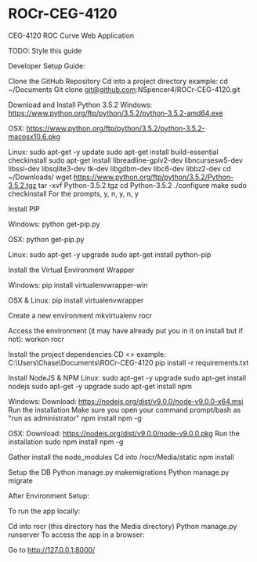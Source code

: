 # ROCr-CEG-4120
CEG-4120 ROC Curve Web Application

TODO: Style this guide

Developer Setup Guide:

Clone the GitHub Repository
Cd into a project directory example: cd ~/Documents
Git clone git@github.com:NSpencer4/ROCr-CEG-4120.git

Download and Install Python 3.5.2
Windows: 
https://www.python.org/ftp/python/3.5.2/python-3.5.2-amd64.exe

OSX: 
https://www.python.org/ftp/python/3.5.2/python-3.5.2-macosx10.6.pkg

Linux: 
sudo apt-get -y update
sudo apt-get install build-essential checkinstall
sudo apt-get install libreadline-gplv2-dev libncursesw5-dev libssl-dev libsqlite3-dev tk-dev libgdbm-dev libc6-dev libbz2-dev
cd ~/Downloads/
wget https://www.python.org/ftp/python/3.5.2/Python-3.5.2.tgz
tar -xvf Python-3.5.2.tgz
cd Python-3.5.2
./configure
make
sudo checkinstall
For the prompts, y, n, y, n, y

Install PIP

Windows:
python get-pip.py

OSX:
python get-pip.py

Linux:
sudo apt-get -y upgrade
sudo apt-get install python-pip

Install the Virtual Environment Wrapper

Windows:
pip install virtualenvwrapper-win

OSX & Linux:
pip install virtualenvwrapper

Create a new environment
mkvirtualenv rocr

Access the environment (it may have already put you in it on install but if not):
workon rocr

Install the project dependencies
CD <<project root>> example: C:\Users\Chase\Documents\ROCr-CEG-4120
pip install -r requirements.txt

Install NodeJS & NPM
Linux:
sudo apt-get -y upgrade
sudo apt-get install nodejs
sudo apt-get -y upgrade
sudo apt-get install npm

Windows:
Download: https://nodejs.org/dist/v9.0.0/node-v9.0.0-x64.msi
Run the installation
Make sure you open your command prompt/bash as "run as administrator"
npm install npm -g

OSX:
Download: https://nodejs.org/dist/v9.0.0/node-v9.0.0.pkg
Run the installation
sudo npm install npm -g

Gather install the node_modules
Cd into /rocr/Media/static
npm install

Setup the DB
Python manage.py makemigrations
Python manage.py migrate

After Environment Setup:

To run the app locally:

Cd into rocr (this directory has the Media directory)
Python manage.py runserver
To access the app in a browser:

Go to http://127.0.0.1:8000/
